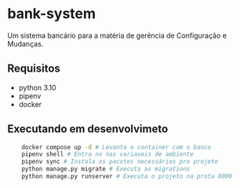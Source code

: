 # bank-system
Um sistema bancário para a matéria de gerência de Configuração e Mudanças.


## Requisitos
- python 3.10
- pipenv
- docker

## Executando em desenvolvimeto
```bash
    docker compose up -d # Levanta o container com o banco
    pipenv shell # Entra no nas variaveis de ambiente
    pipenv sync # Instala os pacotes necessários pro projeto
    python manage.py migrate # Executa as migrations
    python manage.py runserver # Executa o projeto na prota 8000
```